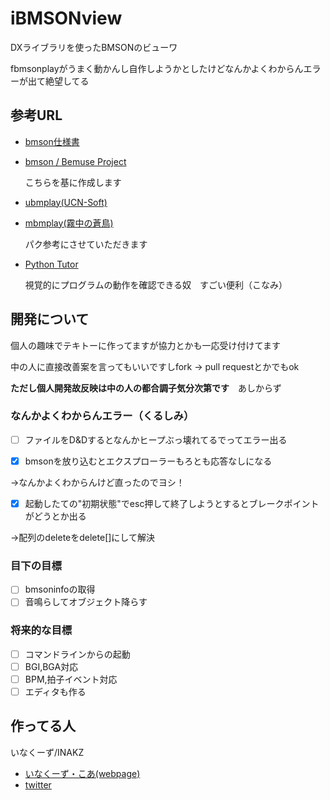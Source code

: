 # iBMSONview

DXライブラリを使ったBMSONのビューワ

fbmsonplayがうまく動かんし自作しようかとしたけどなんかよくわからんエラーが出て絶望してる

## 参考URL
- [bmson仕様書](https://bmson-spec.readthedocs.io/en/master/)

- [bmson / Bemuse Project](https://bmson.nekokan.dyndns.info/)

  こちらを基に作成します

- [ubmplay(UCN-Soft)](http://ucn.tokonats.net/)

- [mbmplay(霧中の蒼鳥)](https://mistyblue.info/)

  パク参考にさせていただきます

- [Python Tutor](https://pythontutor.com/visualize.html)

  視覚的にプログラムの動作を確認できる奴　すごい便利（こなみ）

## 開発について

個人の趣味でテキトーに作ってますが協力とかも一応受け付けてます

中の人に直接改善案を言ってもいいですしfork -> pull requestとかでもok

**ただし個人開発故反映は中の人の都合調子気分次第です**　あしからず

### なんかよくわからんエラー（くるしみ）

- [ ] ファイルをD&Dするとなんかヒープぶっ壊れてるでってエラー出る



- [x] bmsonを放り込むとエクスプローラーもろとも応答なしになる

→なんかよくわからんけど直ったのでヨシ！

- [x] 起動したての"初期状態"でesc押して終了しようとするとブレークポイントがどうとか出る

→配列のdeleteをdelete[]にして解決

### 目下の目標

- [ ] bmsoninfoの取得
- [ ] 音鳴らしてオブジェクト降らす

### 将来的な目標

- [ ] コマンドラインからの起動
- [ ] BGI,BGA対応
- [ ] BPM,拍子イベント対応
- [ ] エディタも作る

## 作ってる人
いなくーず/INAKZ

- [いなくーず・こあ(webpage)](https://inakz.github.io/)
- [twitter](https://twitter.com/INAKZgrepe)

